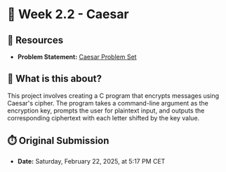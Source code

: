 # 🔐 Week 2.2 - Caesar

## 🔗 Resources
- **Problem Statement:** [Caesar Problem Set](https://cs50.harvard.edu/x/2025/psets/2/caesar/)

## 🧠 What is this about?
This project involves creating a C program that encrypts messages using Caesar's cipher. The program takes a command-line argument as the encryption key, prompts the user for plaintext input, and outputs the corresponding ciphertext with each letter shifted by the key value.

## ⏱️ Original Submission
- **Date:** Saturday, February 22, 2025, at 5:17 PM CET
